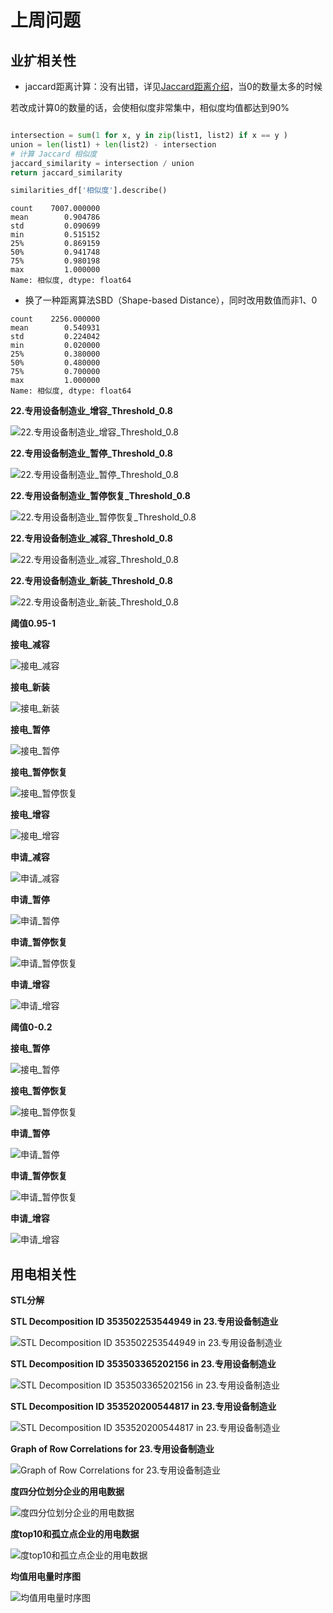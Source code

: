# 上周问题

## 业扩相关性
- jaccard距离计算：没有出错，详见[Jaccard距离介绍](https://zhizhou-1.github.io/docs/#/Jaccard%E8%B7%9D%E7%A6%BB%E4%BB%8B%E7%BB%8D/Jaccard%E8%B7%9D%E7%A6%BB%E4%BB%8B%E7%BB%8D)，当0的数量太多的时候

若改成计算0的数量的话，会使相似度非常集中，相似度均值都达到90%

```python

intersection = sum(1 for x, y in zip(list1, list2) if x == y )
union = len(list1) + len(list2) - intersection
# 计算 Jaccard 相似度
jaccard_similarity = intersection / union
return jaccard_similarity

```

```python
similarities_df['相似度'].describe()
```

```
count    7007.000000
mean        0.904786
std         0.090699
min         0.515152
25%         0.869159
50%         0.941748
75%         0.980198
max         1.000000
Name: 相似度, dtype: float64
```


- 换了一种距离算法SBD（Shape-based Distance），同时改用数值而非1、0


```
count    2256.000000
mean        0.540931
std         0.224042
min         0.020000
25%         0.380000
50%         0.480000
75%         0.700000
max         1.000000
Name: 相似度, dtype: float64
```

**22.专用设备制造业_增容_Threshold_0.8**

![22.专用设备制造业_增容_Threshold_0.8](output/0712-企业业扩相关性/sbd/Similarity_Graph_23.专用设备制造业_增容_Threshold_0.8.jpg ":size=70%")


**22.专用设备制造业_暂停_Threshold_0.8**

![22.专用设备制造业_暂停_Threshold_0.8](output/0712-企业业扩相关性/sbd/Similarity_Graph_23.专用设备制造业_暂停_Threshold_0.8.jpg ":size=70%")

**22.专用设备制造业_暂停恢复_Threshold_0.8**

![22.专用设备制造业_暂停恢复_Threshold_0.8](output/0712-企业业扩相关性/sbd/Similarity_Graph_23.专用设备制造业_暂停恢复_Threshold_0.8.jpg ":size=70%")


**22.专用设备制造业_减容_Threshold_0.8**

![22.专用设备制造业_减容_Threshold_0.8](output/0712-企业业扩相关性/sbd/Similarity_Graph_23.专用设备制造业_减容_Threshold_0.8.jpg ":size=70%")

**22.专用设备制造业_新装_Threshold_0.8**

![22.专用设备制造业_新装_Threshold_0.8](output/0712-企业业扩相关性/sbd/Similarity_Graph_23.专用设备制造业_新装_Threshold_0.8.jpg ":size=70%")




**阈值0.95-1**

**接电_减容**

![接电_减容](output/0712-企业业扩相关性/sbd/threshold_0.95_1.00/接电_减容.png ":size=70%")

**接电_新装**

![接电_新装](output/0712-企业业扩相关性/sbd/threshold_0.95_1.00/接电_新装.png ":size=70%")

**接电_暂停**

![接电_暂停](output/0712-企业业扩相关性/sbd/threshold_0.95_1.00/接电_暂停.png ":size=70%")

**接电_暂停恢复**

![接电_暂停恢复](output/0712-企业业扩相关性/sbd/threshold_0.95_1.00/接电_暂停恢复.png ":size=70%")

**接电_增容**

![接电_增容](output/0712-企业业扩相关性/sbd/threshold_0.95_1.00/接电_增容.png ":size=70%")

**申请_减容**

![申请_减容](output/0712-企业业扩相关性/sbd/threshold_0.95_1.00/申请_减容.png ":size=70%")

**申请_暂停**

![申请_暂停](output/0712-企业业扩相关性/sbd/threshold_0.95_1.00/申请_暂停.png ":size=70%")

**申请_暂停恢复**

![申请_暂停恢复](output/0712-企业业扩相关性/sbd/threshold_0.95_1.00/申请_暂停恢复.png ":size=70%")

**申请_增容**

![申请_增容](output/0712-企业业扩相关性/sbd/threshold_0.95_1.00/申请_增容.png ":size=70%")


**阈值0-0.2**

**接电_暂停**

![接电_暂停](output/0712-企业业扩相关性/sbd/threshold_0.00_0.20/接电_暂停.png ":size=70%")

**接电_暂停恢复**

![接电_暂停恢复](output/0712-企业业扩相关性/sbd/threshold_0.00_0.20/接电_暂停恢复.png ":size=70%")

**申请_暂停**

![申请_暂停](output/0712-企业业扩相关性/sbd/threshold_0.00_0.20/申请_暂停.png ":size=70%")

**申请_暂停恢复**

![申请_暂停恢复](output/0712-企业业扩相关性/sbd/threshold_0.00_0.20/申请_暂停恢复.png ":size=70%")

**申请_增容**

![申请_增容](output/0712-企业业扩相关性/sbd/threshold_0.00_0.20/申请_增容.png ":size=70%")

## 用电相关性

**STL分解**

**STL Decomposition ID 353502253544949 in 23.专用设备制造业**

![STL Decomposition ID 353502253544949 in 23.专用设备制造业](output/0714-企业用电相关性/STL_Decomposition_ID_353502253544949_in_23.专用设备制造业.jpg ":size=70%")

**STL Decomposition ID 353503365202156 in 23.专用设备制造业**

![STL Decomposition ID 353503365202156 in 23.专用设备制造业](output/0714-企业用电相关性/STL_Decomposition_ID_353503365202156_in_23.专用设备制造业.jpg ":size=70%")

**STL Decomposition ID 353520200544817 in 23.专用设备制造业**

![STL Decomposition ID 353520200544817 in 23.专用设备制造业](output/0714-企业用电相关性/STL_Decomposition_ID_353520200544817_in_23.专用设备制造业.jpg ":size=70%")

**Graph of Row Correlations for 23.专用设备制造业**

![Graph of Row Correlations for 23.专用设备制造业](output/0714-企业用电相关性/Graph_of_Row_Correlations_for_23.专用设备制造业.jpg ":size=70%")

**度四分位划分企业的用电数据**

![度四分位划分企业的用电数据](output/0714-企业用电相关性/度四分位划分企业的用电数据.png ":size=70%")

**度top10和孤立点企业的用电数据**

![度top10和孤立点企业的用电数据](output/0714-企业用电相关性/度top10和孤立点企业的用电数据.png ":size=70%")

**均值用电量时序图**

![均值用电量时序图](output/0714-企业用电相关性/均值用电量时序图.png ":size=70%")


